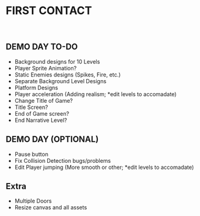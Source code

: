 <b><h1> FIRST CONTACT </h1></b>
<br>
<h2>DEMO DAY TO-DO</h2>
<ul>
<li>Background designs for 10 Levels</li>
<li>Player Sprite Animation?</li>
<li>Static Enemies designs (Spikes, Fire, etc.)</li>
<li>Separate Background Level Designs</li>
<li>Platform Designs</li>
<li>Player acceleration (Adding realism; *edit levels to accomadate)</li>
<li>Change Title of Game?</li>
<li>Title Screen?</li>
<li>End of Game screen?</li>
<li>End Narrative Level?</li>
</ul>

<h2>DEMO DAY (OPTIONAL)</h2>
<ul>
<li>Pause button</li>
<li>Fix Collision Detection bugs/problems</li>
<li>Edit Player jumping (More smooth or other; *edit levels to accomadate)</li>
</ul>

<h2>Extra</h2>
<ul>
<li>Multiple Doors</li>
<li>Resize canvas and all assets</li>
</ul>
